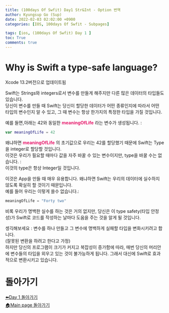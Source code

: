 ```yaml
---
title: (100days Of Swfit) Day1 Str&Int - Option 번역
author: Kyungsup Go (Sup)
date: 2022-02-03 02:02:00 +0900
categories: [IOS, 100days Of Swfit - Subpages]

tags: [ios, (100days Of Swfit) Day 1 ]
toc: True
comments: true
---
```


# Why is Swift a type-safe language?
Xcode 13.2버전으로 업데이트됨


Swift는 Strings와 integers로서 변수를 만들게 해주지만 다른 많은 데이터의 타입들도 있습니다. <br>
당신이 변수를 만들 때 Swift는 당신이 할당한 데이터가 어떤 종류인지에 따라서 어떤 타입의 변수인지 알 수 있고, 그 때 변수는 항상 한가지의 특정한 타입을 가질 것입니다.

예를 들면,아래는 42와 동일한 <span style ="color : #e6196b">**meaningOfLife**</span> 라는 변수가 생성됩니다. :
```swift
var meaningOfLife = 42
```

왜냐하면 <span style ="color : #e6196b">**meaningOfLife**</span> 의 초기값으로 우리는 42를 할당했기 때문에 Swift는 Type을 integer로 할당할 것입니다.<br>
이것은 우리가 필요할 때마다 값을 자주 바꿀 수 있는 변수이지만, type을 바꿀 수는 없습니다. :<br>이것의 type은 항상 Integer일 것입니다.

이것은 App을 만들 때 매우 유용합니다. 왜냐하면 Swift는 우리의 데이터에 실수하지 않도록 확실히 할 것이기 때문입니다.<br>예를 들어 우리는 이렇게 쓸수 없습니다.:
```swift
meaningOfLife = "Forty two"
```
비록 우리가 명백한 실수를 하는 것은 거의 없지만, 당신은 이 type safety(타입 안정성)가 Swift로 코드를 작성하는 날마다 도움을 주는 것을 알게 될 것입니다.

셍긱해보세요 : 변수를 하나 만들고 그 변수에 명백하게 실패할 타입을 변화시키려고 합니다.<br>(잘못된 변환을 하려고 한다고 가정)<br>
하지만 당신의 프로그램이 크기가 커지고 복잡성이 증가함에 따라, 매번 당신의 머리안에 변수들의 타입을 외우고 있는 것이 불가능하게 됩니다. 그래서 대신에 Swift로 효과적으로 변환시키고 있습니다.  

# 돌아가기 

[⬅️Day 1 돌아가기](https://suppppppp.github.io/posts/100days_MainPage_day1_ko/)<br>
[🏠Main page 돌아가기](https://suppppppp.github.io/posts/100days_MainPage_ko/)
